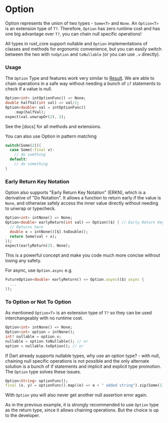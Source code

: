 # Option

Option represents the union of two types - `Some<T>` and `None`. An `Option<T>` is an extension type of `T?`. Therefore, `Option`
has zero runtime cost and has one big advantage over `T?`, you can chain null specific operations!

All types in rust_core support nullable and `Option` implementations of classes and methods for ergonomic convenience, but you
can easily switch between the two with `toOption` and `toNullable` (or you can use `.v` directly).

### Usage
The `Option` Type and features work very similar to [Result]. We are able to chain operations in a safe way without
needing a bunch of `if` statements to check if a value is null.

```dart
Option<int> intOptionFunc() => None;
double halfVal(int val) => val/2;
Option<double> val = intOptionFunc()
    .map(halfVal);
expect(val.unwrapOr(2), 2);
```
See the [docs] for all methods and extensions.

You can also use Option in pattern matching
```dart
switch(Some(2)){
  case Some(:final v):
    // do somthing
  default:
    // do something
}
```

### Early Return Key Notation
Option also supports "Early Return Key Notation" (ERKN), which is a derivative of "Do Notation". It allows a 
function to return early if the value is `None`, and otherwise safely access the inner value directly without needing to unwrap or typecheck.
```dart
Option<int> intNone() => None;
Option<double> earlyReturn(int val) => Option(($) { // Early Return Key
  // Returns here
  double x = intNone()[$].toDouble();
  return Some(val + x);
});
expect(earlyReturn(2), None);
```
This is a powerful concept and make you code much more concise without losing any safety.

For async, use `Option.async` e.g.
```dart
FutureOption<double> earlyReturn() => Option.async(($) async {
  ...
});
```

### To Option or Not To Option
As mentioned `Option<T>` is an extension type of `T?` so they can be used interchangeably with no runtime cost.
```dart
Option<int> intNone() => None;
Option<int> option = intNone();
int? nullable = option.v;
nullable = option.toNullable(); // or
option = nullable.toOption(); // or
```
If Dart already supports nullable types, why use an option type? - with null, chaining null specific operations is not possible and the only alternate solution is a bunch of if statements and implicit and explicit type promotion. The `Option` type solves these issues.
```dart
Option<String> optionFunc();
final (x, y) = optionFunc().map((e) => e + " added string").zip(Some(1)).unwrap();
```
With `Option` you will also never get another null assertion error again.

As in the previous example, it is strongly recommended to use `Option` type as the return type, since it allows chaining operations.
But the choice is up to the developer.

[Result]: https://github.com/mcmah309/rust_core/tree/master/lib/src/result